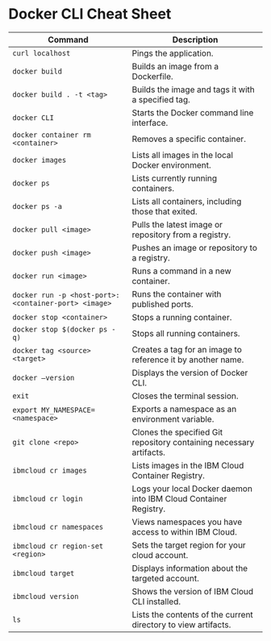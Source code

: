 # Docker CLI Cheat Sheet

| Command                                              | Description                                                  |
| ---------------------------------------------------- | ------------------------------------------------------------ |
| `curl localhost`                                     | Pings the application.                                       |
| `docker build`                                       | Builds an image from a Dockerfile.                           |
| `docker build . -t <tag>`                            | Builds the image and tags it with a specified tag.           |
| `docker CLI`                                         | Starts the Docker command line interface.                    |
| `docker container rm <container>`                    | Removes a specific container.                                |
| `docker images`                                      | Lists all images in the local Docker environment.            |
| `docker ps`                                          | Lists currently running containers.                          |
| `docker ps -a`                                       | Lists all containers, including those that exited.           |
| `docker pull <image>`                                | Pulls the latest image or repository from a registry.        |
| `docker push <image>`                                | Pushes an image or repository to a registry.                 |
| `docker run <image>`                                 | Runs a command in a new container.                           |
| `docker run -p <host-port>:<container-port> <image>` | Runs the container with published ports.                     |
| `docker stop <container>`                            | Stops a running container.                                   |
| `docker stop $(docker ps -q)`                        | Stops all running containers.                                |
| `docker tag <source> <target>`                       | Creates a tag for an image to reference it by another name.  |
| `docker –version`                                    | Displays the version of Docker CLI.                          |
| `exit`                                               | Closes the terminal session.                                 |
| `export MY_NAMESPACE=<namespace>`                    | Exports a namespace as an environment variable.              |
| `git clone <repo>`                                   | Clones the specified Git repository containing necessary artifacts. |
| `ibmcloud cr images`                                 | Lists images in the IBM Cloud Container Registry.            |
| `ibmcloud cr login`                                  | Logs your local Docker daemon into IBM Cloud Container Registry. |
| `ibmcloud cr namespaces`                             | Views namespaces you have access to within IBM Cloud.        |
| `ibmcloud cr region-set <region>`                    | Sets the target region for your cloud account.               |
| `ibmcloud target`                                    | Displays information about the targeted account.             |
| `ibmcloud version`                                   | Shows the version of IBM Cloud CLI installed.                |
| `ls`                                                 | Lists the contents of the current directory to view artifacts. |